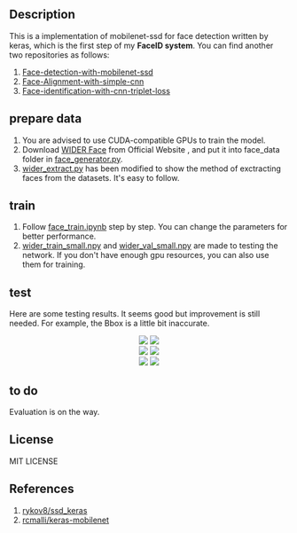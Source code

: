 ## Description
This is a implementation of mobilenet-ssd for face detection written by keras, which is the first step of my **FaceID system**. You can find another two repositories  as follows:
1. [Face-detection-with-mobilenet-ssd](https://github.com/bruceyang2012/Face-detection-with-mobilenet-ssd)
2. [Face-Alignment-with-simple-cnn](https://github.com/bruceyang2012/Face-Alignment-with-simple-cnn)
3. [Face-identification-with-cnn-triplet-loss](https://github.com/bruceyang2012/Face-identification-with-cnn-triplet-loss) 

## prepare data
1. You are advised to use CUDA-compatible GPUs to train the model.
2. Download [WIDER Face](http://mmlab.ie.cuhk.edu.hk/projects/WIDERFace/) from Official Website , and put it into face_data folder in [face_generator.py](https://github.com/bruceyang2012/face-detection-with-mobilenet-ssd/raw/master/face_generator.py).
3. [wider_extract.py](https://github.com/bruceyang2012/face-detection-with-mobilenet-ssd/raw/master/wider_extract.py) has been modified to show the method of exctracting faces from the datasets. It's easy to follow.

## train
1. Follow [face_train.ipynb](https://github.com/bruceyang2012/face-detection-with-mobilenet-ssd/raw/master/face_train.ipynb) step by step. You can change the parameters for better performance.
2. [wider_train_small.npy](https://github.com/bruceyang2012/face-detection-with-mobilenet-ssd/raw/master/wider_train_small.npy) and [wider_val_small.npy](https://github.com/bruceyang2012/face-detection-with-mobilenet-ssd/raw/master/wider_val_small.npy) are made to testing the network. If you don't have enough gpu resources, you can also use them for training.

## test
Here are some testing results. It seems good but improvement is still needed. For example, the Bbox is a little bit inaccurate.

<div align=center><img src="https://github.com/bruceyang2012/face-detection-with-mobilenet-ssd/raw/master/output_test/38_Tennis_Tennis_38_683.jpg">    <img src="https://github.com/bruceyang2012/face-detection-with-mobilenet-ssd/raw/master/output_test/2_Demonstration_Demonstration_Or_Protest_2_441.jpg"/></div>

<div align=center><img src="https://github.com/bruceyang2012/face-detection-with-mobilenet-ssd/raw/master/output_test/10_People_Marching_People_Marching_2_307.jpg">    <img src="https://github.com/bruceyang2012/face-detection-with-mobilenet-ssd/raw/master/output_test/12_Group_Group_12_Group_Group_12_331.jpg"/></div>

<div align=center><img src="https://github.com/bruceyang2012/face-detection-with-mobilenet-ssd/raw/master/output_test/36_Football_americanfootball_ball_36_1021.jpg">    <img src="https://github.com/bruceyang2012/face-detection-with-mobilenet-ssd/raw/master/output_test/54_Rescue_rescuepeople_54_1006.jpg"/></div>

## to do
Evaluation is on the way.

## License
MIT LICENSE

## References
1. [rykov8/ssd_keras](https://github.com/rykov8/ssd_keras)
2. [rcmalli/keras-mobilenet](https://github.com/rcmalli/keras-mobilenet)
